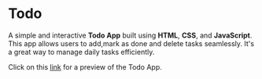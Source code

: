 # Todo

A simple and interactive **Todo App** built using **HTML**, **CSS**, and **JavaScript**.
This app allows users to add,mark as done and delete tasks seamlessly. It's a great way to manage daily tasks efficiently.

Click on this [link]() for a preview of the Todo App.
